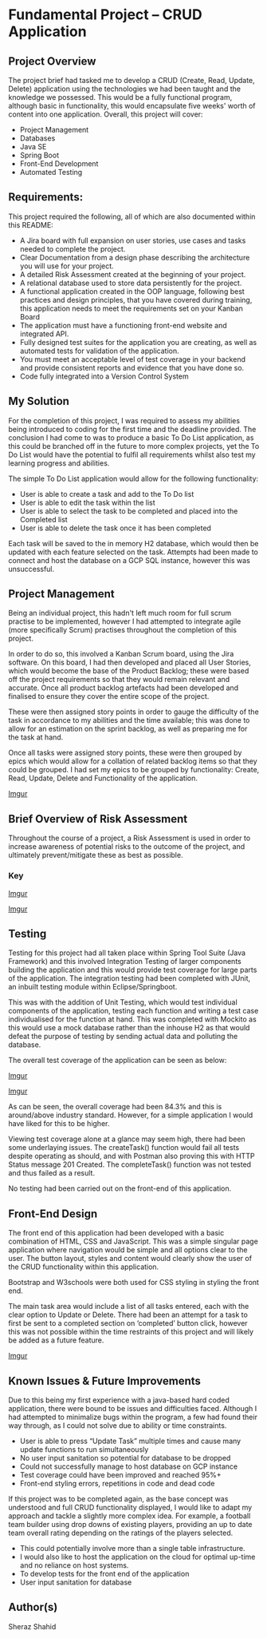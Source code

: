 <h1>Fundamental Project – CRUD Application</h1> 

 

<h2>Project Overview</h2>

The project brief had tasked me to develop a CRUD (Create, Read, Update, Delete) application using the technologies we had been taught and the knowledge we possessed. This would be a fully functional program, although basic in functionality, this would encapsulate five weeks' worth of content into one application. Overall, this project will cover: 

<ul>
  <li>Project Management</li>
  <li>Databases</li>
  <li>Java SE</li>
  <li>Spring Boot</li>
  <li>Front-End Development</li>
  <li>Automated Testing</li>
</ul>
 

<h2>Requirements:</h2>

This project required the following, all of which are also documented within this README: 

<ul>
  <li>A Jira board with full expansion on user stories, use cases and tasks needed to complete the project.</li>
  <li>Clear Documentation from a design phase describing the architecture you will use for your project. </li>
  <li>A detailed Risk Assessment created at the beginning of your project. </li>
  <li>A relational database used to store data persistently for the project. </li>
  <li>A functional application created in the OOP language, following best practices and design principles, that you have covered during training, this application needs to meet the requirements set on your Kanban Board </li>
  <li>The application must have a functioning front-end website and integrated API. </li>
  <li>Fully designed test suites for the application you are creating, as well as automated tests for validation of the application. </li>
  <li>You must meet an acceptable level of test coverage in your backend and provide consistent reports and evidence that you have done so. </li>
  <li>Code fully integrated into a Version Control System </li>
</ul>
 

<h2>My Solution</h2>

For the completion of this project, I was required to assess my abilities being introduced to coding for the first time and the deadline provided. The conclusion I had come to was to produce a basic To Do List application, as this could be branched off in the future to more complex projects, yet the To Do List would have the potential to fulfil all requirements whilst also test my learning progress and abilities. 

The simple To Do List application would allow for the following functionality: 

<ul>
  <li>User is able to create a task and add to the To Do list</li>
  <li>User is able to edit the task within the list </li>
  <li>User is able to select the task to be completed and placed into the Completed list </li>
  <li>User is able to delete the task once it has been completed </li>
</ul>

Each task will be saved to the in memory H2 database, which would then be updated with each feature selected on the task. Attempts had been made to connect and host the database on a GCP SQL instance, however this was unsuccessful. 

 

<h2>Project Management</h2>

Being an individual project, this hadn't left much room for full scrum practise to be implemented, however I had attempted to integrate agile (more specifically Scrum) practises throughout the completion of this project. 

In order to do so, this involved a Kanban Scrum board, using the Jira software. On this board, I had then developed and placed all User Stories, which would become the base of the Product Backlog; these were based off the project requirements so that they would remain relevant and accurate. Once all product backlog artefacts had been developed and finalised to ensure they cover the entire scope of the project.  

These were then assigned story points in order to gauge the difficulty of the task in accordance to my abilities and the time available; this was done to allow for an estimation on the sprint backlog, as well as preparing me for the task at hand. 

Once all tasks were assigned story points, these were then grouped by epics which would allow for a collation of related backlog items so that they could be grouped. I had set my epics to be grouped by functionality: Create, Read, Update, Delete and Functionality of the application. 

 [Imgur](https://i.imgur.com/bIqYOCr.png)
 

<h2>Brief Overview of Risk Assessment</h2>

Throughout the course of a project, a Risk Assessment is used in order to increase awareness of potential risks to the outcome of the project, and ultimately prevent/mitigate these as best as possible. 

<h3>Key </h3>

 [Imgur](https://i.imgur.com/gpjQoME.png)
 
 [Imgur](https://i.imgur.com/L6bShHT.png)

 
 
<h2>Testing</h2>

Testing for this project had all taken place within Spring Tool Suite (Java Framework) and this involved Integration Testing of larger components building the application and this would provide test coverage for large parts of the application. The integration testing had been completed with JUnit, an inbuilt testing module within Eclipse/Springboot.  

This was with the addition of Unit Testing, which would test individual components of the application, testing each function and writing a test case individualised for the function at hand. This was completed with Mockito as this would use a mock database rather than the inhouse H2 as that would defeat the purpose of testing by sending actual data and polluting the database. 

The overall test coverage of the application can be seen as below: 

[Imgur](https://i.imgur.com/tnQ926m.png)

[Imgur](https://i.imgur.com/VI4tdDf.png) 

As can be seen, the overall coverage had been 84.3% and this is around/above industry standard. However, for a simple application I would have liked for this to be higher. 

Viewing test coverage alone at a glance may seem high, there had been some underlaying issues. The createTask() function would fail all tests despite operating as should, and with Postman also proving this with HTTP Status message 201 Created. The completeTask() function was not tested and thus failed as a result. 

No testing had been carried out on the front-end of this application. 

 

<h2>Front-End Design</h2> 

The front end of this application had been developed with a basic combination of HTML, CSS and JavaScript. This was a simple singular page application where navigation would be simple and all options clear to the user. The button layout, styles and content would clearly show the user of the CRUD functionality within this application. 

Bootstrap and W3schools were both used for CSS styling in styling the front end. 

The main task area would include a list of all tasks entered, each with the clear option to Update or Delete. There had been an attempt for a task to first be sent to a completed section on ‘completed’ button click, however this was not possible within the time restraints of this project and will likely be added as a future feature. 

[Imgur](https://i.imgur.com/x3D1PFc.png)


<h2>Known Issues & Future Improvements </h2>

Due to this being my first experience with a java-based hard coded application, there were bound to be issues and difficulties faced. Although I had attempted to minimalize bugs within the program, a few had found their way through, as I could not solve due to ability or time constraints. 

<ul>
  <li>User is able to press “Update Task” multiple times and cause many update functions to run simultaneously </li>
  <li>No user input sanitation so potential for database to be dropped </li>
  <li>Could not successfully manage to host database on GCP instance </li>
  <li>Test coverage could have been improved and reached 95%+ </li>
  <li>Front-end styling errors, repetitions in code and dead code </li>
</ul>

If this project was to be completed again, as the base concept was understood and full CRUD functionality displayed, I would like to adapt my approach and tackle a slightly more complex idea. For example, a football team builder using drop downs of existing players, providing an up to date team overall rating depending on the ratings of the players selected.  

<ul>
  <li>This could potentially involve more than a single table infrastructure. </li>
  <li>I would also like to host the application on the cloud for optimal up-time and no reliance on host systems.  </li>
  <li>To develop tests for the front end of the application </li>
  <li>User input sanitation for database </li>
</ul>

 

<h2>Author(s)</h2>

Sheraz Shahid 
